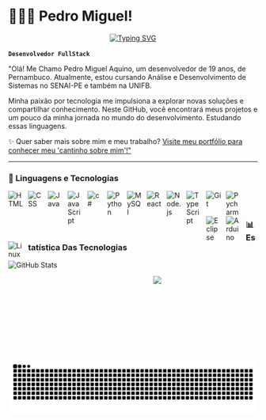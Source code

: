 # 👨🏻‍💻 Pedro Miguel!
<p align="center">
  <a href="https://git.io/typing-svg">
    <img src="https://readme-typing-svg.demolab.com?font=Fira+Code&weight=600&size=25&pause=1000&color=ffffff&random=false&width=435&height=40&lines=Ol%C3%A1%2C+Eu+Sou+Pedro+Miguel!+%E2%98%95%F0%9F%92%BB%F0%9F%8C%9" alt="Typing SVG">
  </a>
</p>

**`Desenvolvedor FullStack`**

"Olá! Me Chamo Pedro Miguel Aquino, um desenvolvedor de 19 anos, de Pernambuco. Atualmente, estou cursando Análise e Desenvolvimento de Sistemas no SENAI-PE e também na UNIFB.

Minha paixão por tecnologia me impulsiona a explorar novas soluções e compartilhar conhecimento. Neste GitHub, você encontrará meus projetos e um pouco da minha jornada no mundo do desenvolvimento. Estudando essas linguagens.

✨ Quer saber mais sobre mim e meu trabalho? [Visite meu portfólio para conhecer meu 'cantinho sobre mim'!"](https://devaqn.netlify.app/)

---

### 🤖 Linguagens e Tecnologias

<img 
    align="left" 
    alt="HTML"
    title="HTML" 
    width="30px" 
    style="padding-right: 10px;" 
    src="https://cdn.jsdelivr.net/gh/devicons/devicon@latest/icons/html5/html5-original.svg" 
/>
<img 
    align="left" 
    alt="CSS" 
    title="CSS"
    width="30px" 
    style="padding-right: 10px;" 
    src="https://cdn.jsdelivr.net/gh/devicons/devicon@latest/icons/css3/css3-original.svg"
/>
<img
align="left" 
    alt="Java" 
    title="Java"
    width="30px" 
    style="padding-right: 10px;" 
src="https://cdn.jsdelivr.net/gh/devicons/devicon@latest/icons/java/java-original-wordmark.svg" />
<img 
    align="left" 
    alt="JavaScript" 
    title="JavaScript"
    width="30px" 
    style="padding-right: 10px;" 
    src="https://cdn.jsdelivr.net/gh/devicons/devicon@latest/icons/javascript/javascript-original.svg" 
/>
<img
    align="left" 
    alt="c#"
    title="c#" 
    width="30px" 
    style="padding-right: 10px;"
src="https://cdn.jsdelivr.net/gh/devicons/devicon@latest/icons/csharp/csharp-original.svg" />
<img 
    align="left" 
    alt="Python" 
    title="Python"
    width="30px" 
    style="padding-right: 10px;" 
    src="https://cdn.jsdelivr.net/gh/devicons/devicon@latest/icons/python/python-original.svg" 
/>
<img
    align="left" 
    alt="MySQl" 
    title="MySQl"
    width="30px" 
    style="padding-right: 10px;" 
src="https://cdn.jsdelivr.net/gh/devicons/devicon@latest/icons/mysql/mysql-original.svg" 
/>
          
<img 
    align="left" 
    alt="React"
    title="React" 
    width="30px" 
    style="padding-right: 10px;" 
    src="https://cdn.jsdelivr.net/gh/devicons/devicon@latest/icons/react/react-original.svg" 
/>
      
<img
 align="left" 
    alt="Node.js"
    title="Node.js" 
    width="30px" 
    style="padding-right: 10px;" 
src="https://cdn.jsdelivr.net/gh/devicons/devicon@latest/icons/nodejs/nodejs-original-wordmark.svg" />
          
<img 
    align="left" 
    alt="TypeScript"
    title="TypeScript" 
    width="30px" 
    style="padding-right: 10px;" 
    src="https://cdn.jsdelivr.net/gh/devicons/devicon@latest/icons/typescript/typescript-original.svg" 
/>
          
<img 
    align="left" 
    alt="Git" 
    title="Git"
    width="30px" 
    style="padding-right: 10px;" 
    src="https://cdn.jsdelivr.net/gh/devicons/devicon@latest/icons/git/git-original.svg" 
/>


 <img
  align="left" 
    alt="Pycharm" 
    title="Pycharm"
    width="30px" 
    style="padding-right: 10px;"
    src="https://cdn.jsdelivr.net/gh/devicons/devicon@latest/icons/pycharm/pycharm-original.svg"
    />
          
 
<img
 align="left" 
    alt="Eclipse" 
    title="Eclipse"
    width="30px" 
    style="padding-right: 10px;"
src="https://cdn.jsdelivr.net/gh/devicons/devicon@latest/icons/eclipse/eclipse-original.svg" />

<img
    align="left" 
    alt="Arduino" 
    title="Arduino"
    width="30px" 
    style="padding-right: 10px;"
 src="https://cdn.jsdelivr.net/gh/devicons/devicon@latest/icons/arduino/arduino-original.svg" />
 
<img align="left" 
    alt="Linux" 
    title="Linux"
    width="30px" 
    style="padding-right: 10px;" 
src="https://cdn.jsdelivr.net/gh/devicons/devicon@latest/icons/linux/linux-original.svg" />
        
          

<br/>
<br/>

### 📊 Estatística Das Tecnologias
<img 
      align="left" 
      alt="GitHub Stats" 
      height="200" 
      src="https://github-readme-stats.vercel.app/api/top-langs/?username=devaqn&theme=tokyonight&layout=compact&custom_title=Tecnologias&langs_count=9" 
  />
</p>

</br>
<p align="center">   <img alingn="center" src="https://profile-counter.glitch.me/devaqn/count.svg" /></p>


<picture align="center">
  <source media="(prefers-color-scheme: dark)" srcset="https://raw.githubusercontent.com/devaqn/devaqn/output/github-contribution-grid-snake-dark.svg">
  <source media="(prefers-color-scheme: light)" srcset="https://raw.githubusercontent.com/devaqn/devaqn/output/github-contribution-grid-snake-dark.svg">
  <img align="center" alt="github contribution grid snake animation" src="https://raw.githubusercontent.com/devaqn/devaqn/output/github-contribution-grid-snake.svg">
</picture>





